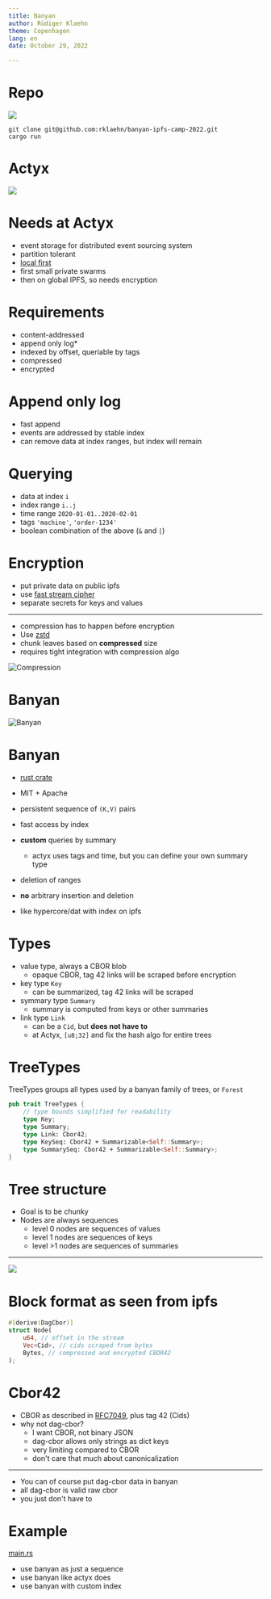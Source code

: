 ```yaml
---
title: Banyan
author: Rüdiger Klaehn
theme: Copenhagen
lang: en
date: October 29, 2022

---
```

# Repo
![](img/repoqr.png)
```
git clone git@github.com:rklaehn/banyan-ipfs-camp-2022.git
cargo run
```

#  Actyx

![](img/actyx.png)

# Needs at Actyx

- event storage for distributed event sourcing system
- partition tolerant
- [local first](https://martin.kleppmann.com/papers/local-first.pdf)
- first small private swarms
- then on global IPFS, so needs encryption

# Requirements

- content-addressed
- append only log*
- indexed by offset, queriable by tags
- compressed
- encrypted

# Append only log

- fast append
- events are addressed by stable index
- can remove data at index ranges, but index will remain

# Querying

- data at index `i`
- index range `i..j`
- time range `2020-01-01..2020-02-01`
- tags `'machine'`, `'order-1234'`
- boolean combination of the above (`&` and `|`)

# Encryption

- put private data on public ipfs
- use [fast stream cipher](https://en.wikipedia.org/wiki/Salsa20)
- separate secrets for keys and values

---

- compression has to happen before encryption
- Use [zstd](https://datatracker.ietf.org/doc/html/rfc8878)
- chunk leaves based on **compressed** size
- requires tight integration with compression algo

![Compression](img/compression.png)

# Banyan

![Banyan](img/banyan_sd.jpg)

# Banyan

- [rust crate](https://docs.rs/banyan/0.17.1/banyan/)
- MIT + Apache

- persistent sequence of `(K,V)` pairs
- fast access by index
- **custom** queries by summary
  - actyx uses tags and time, but you can define your own summary type
- deletion of ranges
- **no** arbitrary insertion and deletion
- like hypercore/dat with index on ipfs

# Types

- value type, always a CBOR blob
  - opaque CBOR, tag 42 links will be scraped before encryption
- key type `Key`
  - can be summarized, tag 42 links will be scraped
- symmary type `Summary`
  - summary is computed from keys or other summaries
- link type `Link`
  - can be a `Cid`, but **does not have to**
  - at Actyx, `[u8;32]` and fix the hash algo for entire trees

# TreeTypes

TreeTypes groups all types used by a banyan family of trees, or `Forest`
```rust
pub trait TreeTypes {
    // type bounds simplified for readability
    type Key;
    type Summary;
    type Link: Cbor42;
    type KeySeq: Cbor42 + Summarizable<Self::Summary>;
    type SummarySeq: Cbor42 + Summarizable<Self::Summary>;
}
```

# Tree structure

- Goal is to be chunky
- Nodes are always sequences
  - level 0 nodes are sequences of values
  - level 1 nodes are sequences of keys
  - level >1 nodes are sequences of summaries

---

![](img/treestructure.png)

# Block format as seen from ipfs

```rust
#[derive(DagCbor)]
struct Node(
    u64, // offset in the stream
    Vec<Cid>, // cids scraped from bytes
    Bytes, // compressed and encrypted CBOR42
);
```
# Cbor42

- CBOR as described in [RFC7049](https://www.rfc-editor.org/rfc/rfc7049), plus tag 42 (Cids)
- why not dag-cbor?
  - I want CBOR, not binary JSON
  - dag-cbor allows only strings as dict keys
  - very limiting compared to CBOR
  - don't care that much about canonicalization

---

- You can of course put dag-cbor data in banyan
- all dag-cbor is valid raw cbor
- you just don't have to

# Example

[main.rs](https://github.com/rklaehn/banyan-ipfs-camp-2022/blob/master/src/main.rs)

- use banyan as just a sequence
- use banyan like actyx does
- use banyan with custom index
